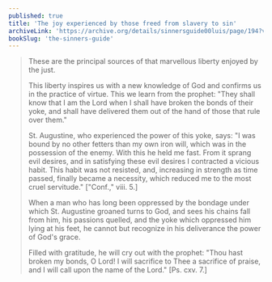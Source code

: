 ```yaml
---
published: true
title: 'The joy experienced by those freed from slavery to sin'
archiveLink: 'https://archive.org/details/sinnersguide00luis/page/194?view=theater'
bookSlug: 'the-sinners-guide'
---
```


> These are the principal sources of that marvellous liberty enjoyed by the just.
> 
> This liberty inspires us with a new knowledge of God and confirms us in the practice of virtue. This we learn from the prophet: "They shall know that I am the Lord when I shall have broken the bonds of their yoke, and shall have delivered them out of the hand of those that rule over them."
> 
> St. Augustine, who experienced the power of this yoke, says: "I was bound by no other fetters than my own iron will, which was in the possession of the enemy. With this he held me fast. From it sprang evil desires, and in satisfying these evil desires I contracted a vicious habit. This habit was not resisted, and, increasing in strength as time passed, finally became a necessity, which reduced me to the most cruel servitude." ["Conf.," viii. 5.]
> 
> When a man who has long been oppressed by the bondage under which St. Augustine groaned turns to God, and sees his chains fall from him, his passions quelled, and the yoke which oppressed him lying at his feet, he cannot but recognize in his deliverance the power of God's grace.
> 
> Filled with gratitude, he will cry out with the prophet: "Thou hast broken my bonds, O Lord! I will sacrifice to Thee a sacrifice of praise, and I will call upon the name of the Lord." [Ps. cxv. 7.]
